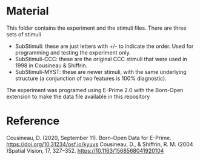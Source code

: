 # Material

This folder contains the experiment and the stimuli files. There are three sets of stimuli
* SubStimuli: these are just letters with +/- to indicate the order. Used for programming and testing the experiment only.
* SubStimuli-CCC: these are the original CCC stimuli that were used in 1998 in Cousineau & Shiffrin.
* SubStimuli-MYST: these are newer stimuli, with the same underlying structure (a conjunction of two features is 100% diagnostic).

The experiment was programed using E-Prime 2.0 with the Born-Open extension to make 
the data file available in this repository

# Reference

Cousineau, D. (2020, September 11). Born-Open Data for E-Prime. https://doi.org/10.31234/osf.io/kyuvs
Cousineau, D., & Shiffrin, R. M. (2004 )Spatial Vision, 17, 327–352. https://10.1163/1568568041920104
